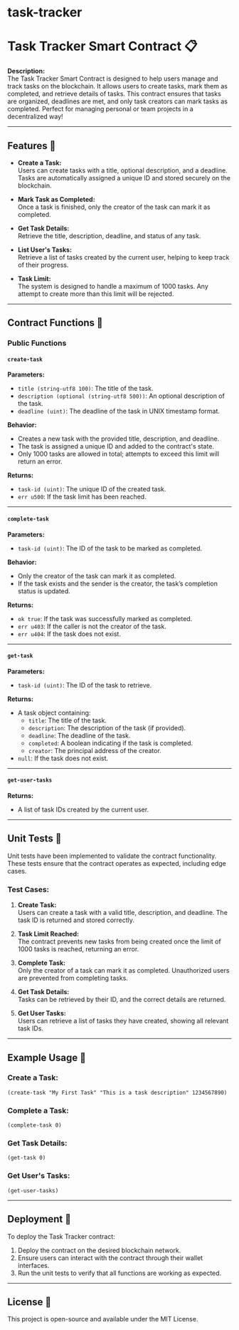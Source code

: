 # task-tracker
 

# Task Tracker Smart Contract 📋

**Description:**  
The Task Tracker Smart Contract is designed to help users manage and track tasks on the blockchain. It allows users to create tasks, mark them as completed, and retrieve details of tasks. This contract ensures that tasks are organized, deadlines are met, and only task creators can mark tasks as completed. Perfect for managing personal or team projects in a decentralized way!

---

## Features 🚀  

- **Create a Task:**  
  Users can create tasks with a title, optional description, and a deadline. Tasks are automatically assigned a unique ID and stored securely on the blockchain.

- **Mark Task as Completed:**  
  Once a task is finished, only the creator of the task can mark it as completed.

- **Get Task Details:**  
  Retrieve the title, description, deadline, and status of any task.

- **List User's Tasks:**  
  Retrieve a list of tasks created by the current user, helping to keep track of their progress.

- **Task Limit:**  
  The system is designed to handle a maximum of 1000 tasks. Any attempt to create more than this limit will be rejected.

---

## Contract Functions 📜

### Public Functions  

#### `create-task`  
**Parameters:**  
- `title (string-utf8 100)`: The title of the task.  
- `description (optional (string-utf8 500))`: An optional description of the task.  
- `deadline (uint)`: The deadline of the task in UNIX timestamp format.  

**Behavior:**  
- Creates a new task with the provided title, description, and deadline.  
- The task is assigned a unique ID and added to the contract's state.  
- Only 1000 tasks are allowed in total; attempts to exceed this limit will return an error.  

**Returns:**  
- `task-id (uint)`: The unique ID of the created task.  
- `err u500`: If the task limit has been reached.  

---

#### `complete-task`  
**Parameters:**  
- `task-id (uint)`: The ID of the task to be marked as completed.  

**Behavior:**  
- Only the creator of the task can mark it as completed.  
- If the task exists and the sender is the creator, the task’s completion status is updated.  

**Returns:**  
- `ok true`: If the task was successfully marked as completed.  
- `err u403`: If the caller is not the creator of the task.  
- `err u404`: If the task does not exist.  

---

#### `get-task`  
**Parameters:**  
- `task-id (uint)`: The ID of the task to retrieve.  

**Returns:**  
- A task object containing:  
  - `title`: The title of the task.  
  - `description`: The description of the task (if provided).  
  - `deadline`: The deadline of the task.  
  - `completed`: A boolean indicating if the task is completed.  
  - `creator`: The principal address of the creator.  
- `null`: If the task does not exist.  

---

#### `get-user-tasks`  
**Returns:**  
- A list of task IDs created by the current user.  

---

## Unit Tests 🧪  

Unit tests have been implemented to validate the contract functionality. These tests ensure that the contract operates as expected, including edge cases.

### Test Cases:

1. **Create Task:**  
   Users can create a task with a valid title, description, and deadline. The task ID is returned and stored correctly.

2. **Task Limit Reached:**  
   The contract prevents new tasks from being created once the limit of 1000 tasks is reached, returning an error.

3. **Complete Task:**  
   Only the creator of a task can mark it as completed. Unauthorized users are prevented from completing tasks.

4. **Get Task Details:**  
   Tasks can be retrieved by their ID, and the correct details are returned.

5. **Get User Tasks:**  
   Users can retrieve a list of tasks they have created, showing all relevant task IDs.

---

## Example Usage 📝

### Create a Task:
```clarity
(create-task "My First Task" "This is a task description" 1234567890)
```

### Complete a Task:
```clarity
(complete-task 0)
```

### Get Task Details:
```clarity
(get-task 0)
```

### Get User's Tasks:
```clarity
(get-user-tasks)
```

---

## Deployment 🚀  

To deploy the Task Tracker contract:
1. Deploy the contract on the desired blockchain network.  
2. Ensure users can interact with the contract through their wallet interfaces.  
3. Run the unit tests to verify that all functions are working as expected.

---

## License 📄  

This project is open-source and available under the MIT License.
